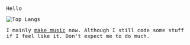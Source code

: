 <samp>
Hello

![Top Langs](https://github-readme-stats.vercel.app/api/top-langs/?username=azur1s&theme=transparent&hide_border=true&layout=compact&hide=python,lua,nix,shell,powershell,vim%20script,makefile,glsl,css&langs_count=6)

I mainly [make music](https://www.youtube.com/channel/UCLhvVj-vd0pkfqxJVyga7Sw) now. Although I still code some stuff if I feel like it. Don't expect me to do much. 
</samp>
